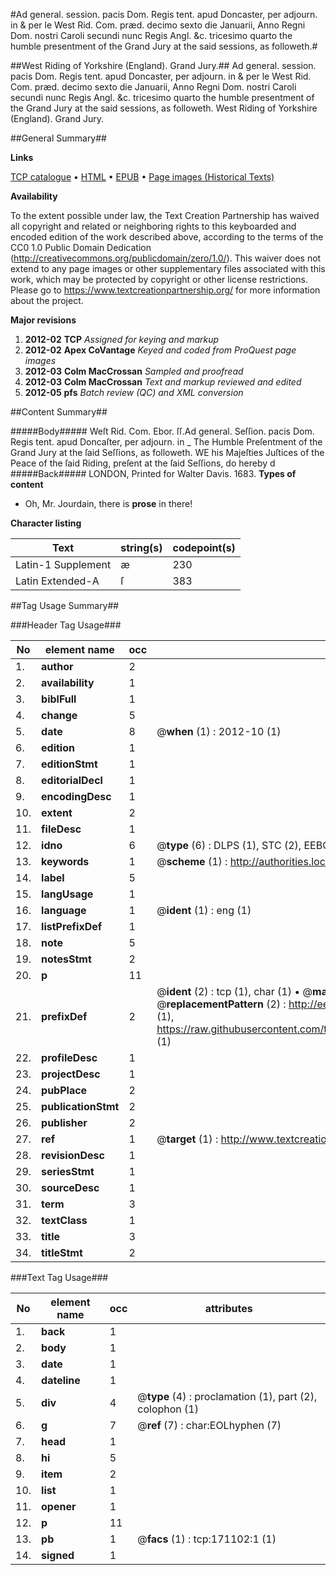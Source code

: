 #Ad general. session. pacis Dom. Regis tent. apud Doncaster, per adjourn. in & per le West Rid. Com. præd. decimo sexto die Januarii, Anno Regni Dom. nostri Caroli secundi nunc Regis Angl. &c. tricesimo quarto the humble presentment of the Grand Jury at the said sessions, as followeth.#

##West Riding of Yorkshire (England). Grand Jury.##
Ad general. session. pacis Dom. Regis tent. apud Doncaster, per adjourn. in & per le West Rid. Com. præd. decimo sexto die Januarii, Anno Regni Dom. nostri Caroli secundi nunc Regis Angl. &c. tricesimo quarto the humble presentment of the Grand Jury at the said sessions, as followeth.
West Riding of Yorkshire (England). Grand Jury.

##General Summary##

**Links**

[TCP catalogue](http://www.ota.ox.ac.uk/tcp/)  • 
[HTML](http://tei.it.ox.ac.uk/tcp/Texts-HTML/free/A75/A75860.html)  • 
[EPUB](http://tei.it.ox.ac.uk/tcp/Texts-EPUB/free/A75/A75860.epub) • 
[Page images (Historical Texts)](https://historicaltexts.jisc.ac.uk/eebo-45098209e)

**Availability**

To the extent possible under law, the Text Creation Partnership has waived all copyright and related or neighboring rights to this keyboarded and encoded edition of the work described above, according to the terms of the CC0 1.0 Public Domain Dedication (http://creativecommons.org/publicdomain/zero/1.0/). This waiver does not extend to any page images or other supplementary files associated with this work, which may be protected by copyright or other license restrictions. Please go to https://www.textcreationpartnership.org/ for more information about the project.

**Major revisions**

1. __2012-02__ __TCP__ *Assigned for keying and markup*
1. __2012-02__ __Apex CoVantage__ *Keyed and coded from ProQuest page images*
1. __2012-03__ __Colm MacCrossan__ *Sampled and proofread*
1. __2012-03__ __Colm MacCrossan__ *Text and markup reviewed and edited*
1. __2012-05__ __pfs__ *Batch review (QC) and XML conversion*

##Content Summary##

#####Body#####
Weſt Rid. Com. Ebor. ſſ.Ad general. Seſſion. pacis Dom. Regis tent. apud Doncaſter, per adjourn. in 
    _ The Humble Preſentment of the Grand Jury at the ſaid Seſſions, as followeth.
WE his Majeſties Juſtices of the Peace of the ſaid Riding, preſent at the ſaid Seſſions, do hereby d
#####Back#####
LONDON, Printed for Walter Davis. 1683.
**Types of content**

  * Oh, Mr. Jourdain, there is **prose** in there!

**Character listing**


|Text|string(s)|codepoint(s)|
|---|---|---|
|Latin-1 Supplement|æ|230|
|Latin Extended-A|ſ|383|

##Tag Usage Summary##

###Header Tag Usage###

|No|element name|occ|attributes|
|---|---|---|---|
|1.|__author__|2||
|2.|__availability__|1||
|3.|__biblFull__|1||
|4.|__change__|5||
|5.|__date__|8| @__when__ (1) : 2012-10 (1)|
|6.|__edition__|1||
|7.|__editionStmt__|1||
|8.|__editorialDecl__|1||
|9.|__encodingDesc__|1||
|10.|__extent__|2||
|11.|__fileDesc__|1||
|12.|__idno__|6| @__type__ (6) : DLPS (1), STC (2), EEBO-CITATION (1), OCLC (1), VID (1)|
|13.|__keywords__|1| @__scheme__ (1) : http://authorities.loc.gov/ (1)|
|14.|__label__|5||
|15.|__langUsage__|1||
|16.|__language__|1| @__ident__ (1) : eng (1)|
|17.|__listPrefixDef__|1||
|18.|__note__|5||
|19.|__notesStmt__|2||
|20.|__p__|11||
|21.|__prefixDef__|2| @__ident__ (2) : tcp (1), char (1)  •  @__matchPattern__ (2) : ([0-9\-]+):([0-9IVX]+) (1), (.+) (1)  •  @__replacementPattern__ (2) : http://eebo.chadwyck.com/downloadtiff?vid=$1&page=$2 (1), https://raw.githubusercontent.com/textcreationpartnership/Texts/master/tcpchars.xml#$1 (1)|
|22.|__profileDesc__|1||
|23.|__projectDesc__|1||
|24.|__pubPlace__|2||
|25.|__publicationStmt__|2||
|26.|__publisher__|2||
|27.|__ref__|1| @__target__ (1) : http://www.textcreationpartnership.org/docs/. (1)|
|28.|__revisionDesc__|1||
|29.|__seriesStmt__|1||
|30.|__sourceDesc__|1||
|31.|__term__|3||
|32.|__textClass__|1||
|33.|__title__|3||
|34.|__titleStmt__|2||


###Text Tag Usage###

|No|element name|occ|attributes|
|---|---|---|---|
|1.|__back__|1||
|2.|__body__|1||
|3.|__date__|1||
|4.|__dateline__|1||
|5.|__div__|4| @__type__ (4) : proclamation (1), part (2), colophon (1)|
|6.|__g__|7| @__ref__ (7) : char:EOLhyphen (7)|
|7.|__head__|1||
|8.|__hi__|5||
|9.|__item__|2||
|10.|__list__|1||
|11.|__opener__|1||
|12.|__p__|11||
|13.|__pb__|1| @__facs__ (1) : tcp:171102:1 (1)|
|14.|__signed__|1||
